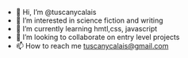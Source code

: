 - 👋 Hi, I’m @tuscanycalais
- 👀 I’m interested in science fiction and writing
- 🌱 I’m currently learning hmtl,css, javascript
- 💞️ I’m looking to collaborate on entry level projects
- 📫 How to reach me tuscanycalais@gmail.com

<!---
tuscanycalais/tuscanycalais is a ✨ special ✨ repository because its `README.md` (this file) appears on your GitHub profile.
You can click the Preview link to take a look at your changes.
--->
